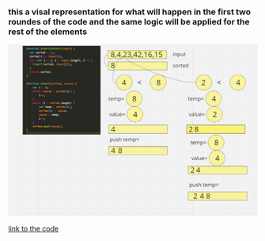 ### this a visal representation for what will happen in the first two roundes of the code and the same logic will be applied for the rest of the elements

![Alt text](image.png)

[link to the code ](./Insertion-Sort.js)